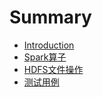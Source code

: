 # Summary

* [Introduction](README.md)
* [Spark算子](chapter1.md)
* [HDFS文件操作](hdfswen_jian_cao_zuo.md)
* [测试用例](ce_shi_yong_li.md)

